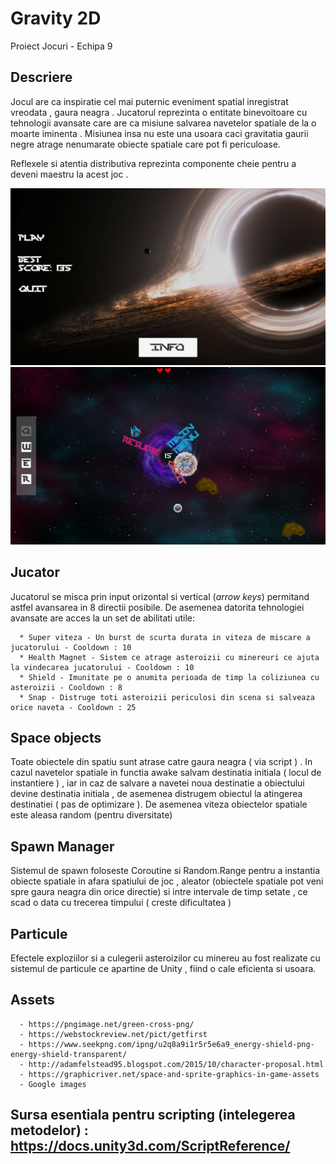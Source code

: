 # Gravity 2D

Proiect Jocuri - Echipa 9

## Descriere 
   Jocul are ca inspiratie cel mai puternic eveniment spatial inregistrat vreodata , gaura neagra . Jucatorul reprezinta o entitate binevoitoare cu tehnologii avansate care are ca misiune salvarea navetelor spatiale de la o moarte iminenta . Misiunea insa nu este una usoara caci gravitatia gaurii negre atrage nenumarate obiecte spatiale care pot fi periculoase.
      
   Reflexele si atentia distributiva reprezinta componente cheie pentru a deveni maestru la acest joc .
   
   <img src="Images/Main_menu.PNG">
   
   <img src="Images/In_game.PNG">
      
## Jucator
   Jucatorul se misca prin input orizontal si vertical (*arrow keys*) permitand astfel avansarea in 8 directii posibile. De asemenea datorita tehnologiei avansate are acces la un set de abilitati utile:
   
      * Super viteza - Un burst de scurta durata in viteza de miscare a jucatorului - Cooldown : 10
      * Health Magnet - Sistem ce atrage asteroizii cu minereuri ce ajuta la vindecarea jucatorului - Cooldown : 10
      * Shield - Imunitate pe o anumita perioada de timp la coliziunea cu asteroizii - Cooldown : 8
      * Snap - Distruge toti asteroizii periculosi din scena si salveaza orice naveta - Cooldown : 25

## Space objects
   Toate obiectele din spatiu sunt atrase catre gaura neagra ( via script ) . In cazul navetelor spatiale in functia awake salvam destinatia initiala ( locul de instantiere ) , iar in caz de salvare a navetei noua destinatie a obiectului devine destinatia initiala , de asemenea distrugem obiectul la atingerea destinatiei ( pas de optimizare ).
   De asemenea viteza obiectelor spatiale este aleasa random (pentru diversitate)

## Spawn Manager 
   Sistemul de spawn foloseste Coroutine si Random.Range pentru a instantia obiecte spatiale in afara spatiului de joc , aleator (obiectele spatiale pot veni spre gaura neagra din orice directie) si intre intervale de timp setate , ce scad o data cu trecerea timpului ( creste dificultatea ) 
      
## Particule   
   Efectele exploziilor si a culegerii asteroizilor cu minereu au fost realizate cu sistemul de particule ce apartine de Unity , fiind o cale eficienta si usoara.
      
## Assets

      - https://pngimage.net/green-cross-png/
      - https://webstockreview.net/pict/getfirst
      - https://www.seekpng.com/ipng/u2q8a9i1r5r5e6a9_energy-shield-png-energy-shield-transparent/
      - http://adamfelstead95.blogspot.com/2015/10/character-proposal.html
      - https://graphicriver.net/space-and-sprite-graphics-in-game-assets
      - Google images 
      
## Sursa esentiala pentru scripting (intelegerea metodelor) : https://docs.unity3d.com/ScriptReference/
